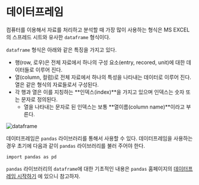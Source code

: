 # 데이터프레임


컴퓨터를 이용해서 자료를 처리하고 분석할 때 가장 많이 사용하는 형식은 MS EXCEL 의 스프레드 시트와 유사한 `dataframe` 형식이다.

`dataframe` 형식은 아래와 같은 특징을 가지고 있다.


- 행(row, 로우)은 전체 자료에서 하나의 구성 요소(entry, recored, unit)에 대한 데이터들로 이루어 진다.
- 열(column, 컬럼)로  전체 자료에서 하나의 특성을 나타내는 데이터로 이루어 진다. 열은 같은 형식의 자료들로서 구성된다. 
- 각 행과 열은 이를 지칭하는 **인덱스(index)**을 가지고 있으며 인덱스는 숫자 또는 문자로 정의된다. 
  + 열을 나타내는 문자로 된 인덱스는 보통 **열이름(column name)**이라고 부른다.


![dataframe](https://pandas.pydata.org/docs/_images/01_table_dataframe.svg)

데이터프레임은 `pandas` 라이브러리를 통해서 사용할 수 있다. 데이터프레임을 사용하는 경우 초기에 다음과 같이 `pandas` 라이브러리를 불러 주어야 한다.

```
import pandas as pd
```

`pandas` 라이브러리의 `dataframe`에 대한 기초적인 내용은 `pandas` 홈페이지의 
[데이터프레임 시작하기](https://pandas.pydata.org/docs/getting_started/intro_tutorials/index.html) 에 있으니 참고하자. 